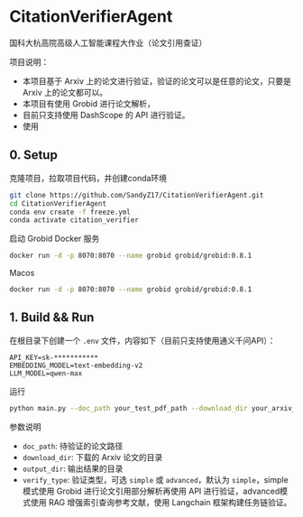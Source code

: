 # CitationVerifierAgent

国科大杭高院高级人工智能课程大作业（论文引用查证）

项目说明：

- 本项目基于 Arxiv 上的论文进行验证，验证的论文可以是任意的论文，只要是 Arxiv 上的论文都可以。
- 本项目有使用 Grobid 进行论文解析，
- 目前只支持使用 DashScope 的 API 进行验证。
- 使用

## 0. Setup

克隆项目，拉取项目代码，并创建conda环境

```bash
git clone https://github.com/SandyZ17/CitationVerifierAgent.git 
cd CitationVerifierAgent
conda env create -f freeze.yml
conda activate citation_verifier
```

启动 Grobid Docker 服务

```bash
docker run -d -p 8070:8070 --name grobid grobid/grobid:0.8.1
```

Macos

```bash
docker run -d -p 8070:8070 --name grobid grobid/grobid:0.8.1
```

## 1. Build && Run

在根目录下创建一个 `.env` 文件，内容如下（目前只支持使用通义千问API）：

```text
API_KEY=sk-***********
EMBEDDING_MODEL=text-embedding-v2
LLM_MODEL=qwen-max
```

运行

```bash
python main.py --doc_path your_test_pdf_path --download_dir your_arxiv_doc_dir --output_dir your_result_output_path --verify_type simple
```

参数说明

- `doc_path`: 待验证的论文路径
- `download_dir`: 下载的 Arxiv 论文的目录
- `output_dir`: 输出结果的目录
- `verify_type`: 验证类型，可选 `simple` 或 `advanced`，默认为 `simple`，simple模式使用 Grobid 进行论文引用部分解析再使用 API 进行验证，advanced模式使用 RAG 增强索引查询参考文献，使用 Langchain 框架构建任务链验证。

##
